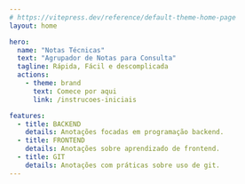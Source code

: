 ```yaml
---
# https://vitepress.dev/reference/default-theme-home-page
layout: home

hero:
  name: "Notas Técnicas"
  text: "Agrupador de Notas para Consulta"
  tagline: Rápida, Fácil e descomplicada
  actions:
    - theme: brand
      text: Comece por aqui
      link: /instrucoes-iniciais

features:
  - title: BACKEND
    details: Anotações focadas em programação backend.
  - title: FRONTEND
    details: Anotações sobre aprendizado de frontend.
  - title: GIT
    details: Anotações com práticas sobre uso de git. 
---
```


